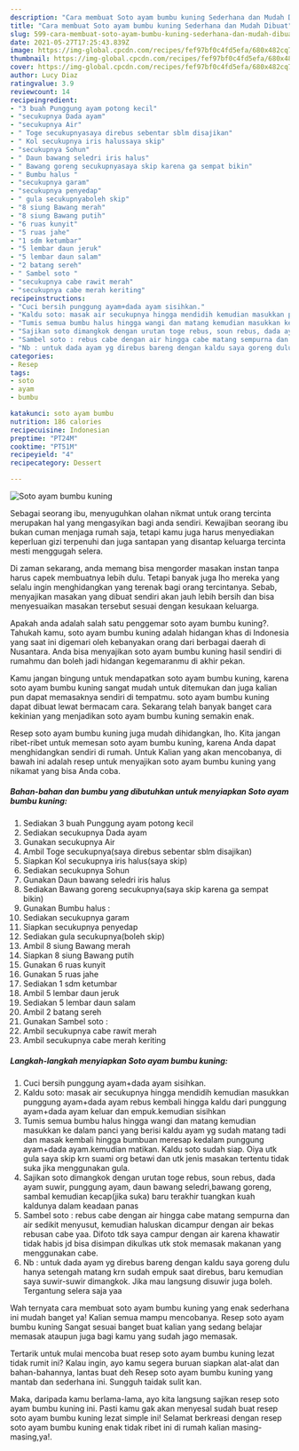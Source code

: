 ```yaml
---
description: "Cara membuat Soto ayam bumbu kuning Sederhana dan Mudah Dibuat"
title: "Cara membuat Soto ayam bumbu kuning Sederhana dan Mudah Dibuat"
slug: 599-cara-membuat-soto-ayam-bumbu-kuning-sederhana-dan-mudah-dibuat
date: 2021-05-27T17:25:43.839Z
image: https://img-global.cpcdn.com/recipes/fef97bf0c4fd5efa/680x482cq70/soto-ayam-bumbu-kuning-foto-resep-utama.jpg
thumbnail: https://img-global.cpcdn.com/recipes/fef97bf0c4fd5efa/680x482cq70/soto-ayam-bumbu-kuning-foto-resep-utama.jpg
cover: https://img-global.cpcdn.com/recipes/fef97bf0c4fd5efa/680x482cq70/soto-ayam-bumbu-kuning-foto-resep-utama.jpg
author: Lucy Diaz
ratingvalue: 3.9
reviewcount: 14
recipeingredient:
- "3 buah Punggung ayam potong kecil"
- "secukupnya Dada ayam"
- "secukupnya Air"
- " Toge secukupnyasaya direbus sebentar sblm disajikan"
- " Kol secukupnya iris halussaya skip"
- "secukupnya Sohun"
- " Daun bawang seledri iris halus"
- " Bawang goreng secukupnyasaya skip karena ga sempat bikin"
- " Bumbu halus "
- "secukupnya garam"
- "secukupnya penyedap"
- " gula secukupnyaboleh skip"
- "8 siung Bawang merah"
- "8 siung Bawang putih"
- "6 ruas kunyit"
- "5 ruas jahe"
- "1 sdm ketumbar"
- "5 lembar daun jeruk"
- "5 lembar daun salam"
- "2 batang sereh"
- " Sambel soto "
- "secukupnya cabe rawit merah"
- "secukupnya cabe merah keriting"
recipeinstructions:
- "Cuci bersih punggung ayam+dada ayam sisihkan."
- "Kaldu soto: masak air secukupnya hingga mendidih kemudian masukkan punggung ayam+dada ayam rebus kembali hingga kaldu dari punggung ayam+dada ayam keluar dan empuk.kemudian sisihkan"
- "Tumis semua bumbu halus hingga wangi dan matang kemudian masukkan ke dalam panci yang berisi kaldu ayam yg sudah matang tadi dan masak kembali hingga bumbuan meresap kedalam punggung ayam+dada ayam.kemudian matikan. Kaldu soto sudah siap. Oiya utk gula saya skip krn suami org betawi dan utk jenis masakan tertentu tidak suka jika menggunakan gula."
- "Sajikan soto dimangkok dengan urutan toge rebus, soun rebus, dada ayam suwir, punggung ayam, daun bawang seledri,bawang goreng, sambal kemudian kecap(jika suka) baru terakhir tuangkan kuah kaldunya dalam keadaan panas"
- "Sambel soto : rebus cabe dengan air hingga cabe matang sempurna dan air sedikit menyusut, kemudian haluskan dicampur dengan air bekas rebusan cabe yaa. Difoto tdk saya campur dengan air karena khawatir tidak habis jd bisa disimpan dikulkas utk stok memasak makanan yang menggunakan cabe."
- "Nb : untuk dada ayam yg direbus bareng dengan kaldu saya goreng dulu hanya setengah matang krn sudah empuk saat direbus, baru kemudian saya suwir-suwir dimangkok. Jika mau langsung disuwir juga boleh. Tergantung selera saja yaa"
categories:
- Resep
tags:
- soto
- ayam
- bumbu

katakunci: soto ayam bumbu 
nutrition: 186 calories
recipecuisine: Indonesian
preptime: "PT24M"
cooktime: "PT51M"
recipeyield: "4"
recipecategory: Dessert

---
```



![Soto ayam bumbu kuning](https://img-global.cpcdn.com/recipes/fef97bf0c4fd5efa/680x482cq70/soto-ayam-bumbu-kuning-foto-resep-utama.jpg)

Sebagai seorang ibu, menyuguhkan olahan nikmat untuk orang tercinta merupakan hal yang mengasyikan bagi anda sendiri. Kewajiban seorang ibu bukan cuman menjaga rumah saja, tetapi kamu juga harus menyediakan keperluan gizi terpenuhi dan juga santapan yang disantap keluarga tercinta mesti menggugah selera.

Di zaman  sekarang, anda memang bisa mengorder masakan instan tanpa harus capek membuatnya lebih dulu. Tetapi banyak juga lho mereka yang selalu ingin menghidangkan yang terenak bagi orang tercintanya. Sebab, menyajikan masakan yang dibuat sendiri akan jauh lebih bersih dan bisa menyesuaikan masakan tersebut sesuai dengan kesukaan keluarga. 



Apakah anda adalah salah satu penggemar soto ayam bumbu kuning?. Tahukah kamu, soto ayam bumbu kuning adalah hidangan khas di Indonesia yang saat ini digemari oleh kebanyakan orang dari berbagai daerah di Nusantara. Anda bisa menyajikan soto ayam bumbu kuning hasil sendiri di rumahmu dan boleh jadi hidangan kegemaranmu di akhir pekan.

Kamu jangan bingung untuk mendapatkan soto ayam bumbu kuning, karena soto ayam bumbu kuning sangat mudah untuk ditemukan dan juga kalian pun dapat memasaknya sendiri di tempatmu. soto ayam bumbu kuning dapat dibuat lewat bermacam cara. Sekarang telah banyak banget cara kekinian yang menjadikan soto ayam bumbu kuning semakin enak.

Resep soto ayam bumbu kuning juga mudah dihidangkan, lho. Kita jangan ribet-ribet untuk memesan soto ayam bumbu kuning, karena Anda dapat menghidangkan sendiri di rumah. Untuk Kalian yang akan mencobanya, di bawah ini adalah resep untuk menyajikan soto ayam bumbu kuning yang nikamat yang bisa Anda coba.

<!--inarticleads1-->

##### Bahan-bahan dan bumbu yang dibutuhkan untuk menyiapkan Soto ayam bumbu kuning:

1. Sediakan 3 buah Punggung ayam potong kecil
1. Sediakan secukupnya Dada ayam
1. Gunakan secukupnya Air
1. Ambil  Toge secukupnya(saya direbus sebentar sblm disajikan)
1. Siapkan  Kol secukupnya iris halus(saya skip)
1. Sediakan secukupnya Sohun
1. Gunakan  Daun bawang seledri iris halus
1. Sediakan  Bawang goreng secukupnya(saya skip karena ga sempat bikin)
1. Gunakan  Bumbu halus :
1. Sediakan secukupnya garam
1. Siapkan secukupnya penyedap
1. Sediakan  gula secukupnya(boleh skip)
1. Ambil 8 siung Bawang merah
1. Siapkan 8 siung Bawang putih
1. Gunakan 6 ruas kunyit
1. Gunakan 5 ruas jahe
1. Sediakan 1 sdm ketumbar
1. Ambil 5 lembar daun jeruk
1. Sediakan 5 lembar daun salam
1. Ambil 2 batang sereh
1. Gunakan  Sambel soto :
1. Ambil secukupnya cabe rawit merah
1. Ambil secukupnya cabe merah keriting




<!--inarticleads2-->

##### Langkah-langkah menyiapkan Soto ayam bumbu kuning:

1. Cuci bersih punggung ayam+dada ayam sisihkan.
1. Kaldu soto: masak air secukupnya hingga mendidih kemudian masukkan punggung ayam+dada ayam rebus kembali hingga kaldu dari punggung ayam+dada ayam keluar dan empuk.kemudian sisihkan
1. Tumis semua bumbu halus hingga wangi dan matang kemudian masukkan ke dalam panci yang berisi kaldu ayam yg sudah matang tadi dan masak kembali hingga bumbuan meresap kedalam punggung ayam+dada ayam.kemudian matikan. Kaldu soto sudah siap. Oiya utk gula saya skip krn suami org betawi dan utk jenis masakan tertentu tidak suka jika menggunakan gula.
1. Sajikan soto dimangkok dengan urutan toge rebus, soun rebus, dada ayam suwir, punggung ayam, daun bawang seledri,bawang goreng, sambal kemudian kecap(jika suka) baru terakhir tuangkan kuah kaldunya dalam keadaan panas
1. Sambel soto : rebus cabe dengan air hingga cabe matang sempurna dan air sedikit menyusut, kemudian haluskan dicampur dengan air bekas rebusan cabe yaa. Difoto tdk saya campur dengan air karena khawatir tidak habis jd bisa disimpan dikulkas utk stok memasak makanan yang menggunakan cabe.
1. Nb : untuk dada ayam yg direbus bareng dengan kaldu saya goreng dulu hanya setengah matang krn sudah empuk saat direbus, baru kemudian saya suwir-suwir dimangkok. Jika mau langsung disuwir juga boleh. Tergantung selera saja yaa




Wah ternyata cara membuat soto ayam bumbu kuning yang enak sederhana ini mudah banget ya! Kalian semua mampu mencobanya. Resep soto ayam bumbu kuning Sangat sesuai banget buat kalian yang sedang belajar memasak ataupun juga bagi kamu yang sudah jago memasak.

Tertarik untuk mulai mencoba buat resep soto ayam bumbu kuning lezat tidak rumit ini? Kalau ingin, ayo kamu segera buruan siapkan alat-alat dan bahan-bahannya, lantas buat deh Resep soto ayam bumbu kuning yang mantab dan sederhana ini. Sungguh taidak sulit kan. 

Maka, daripada kamu berlama-lama, ayo kita langsung sajikan resep soto ayam bumbu kuning ini. Pasti kamu gak akan menyesal sudah buat resep soto ayam bumbu kuning lezat simple ini! Selamat berkreasi dengan resep soto ayam bumbu kuning enak tidak ribet ini di rumah kalian masing-masing,ya!.

